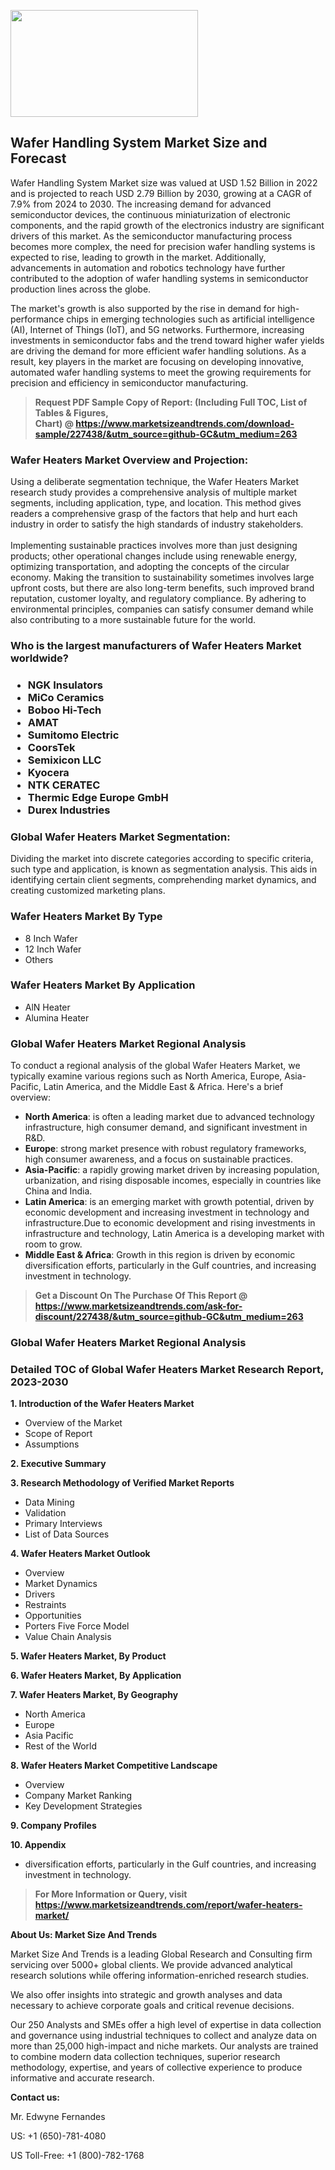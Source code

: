 <p><img class="alignnone size-medium wp-image-20088" src="https://ffe5etoiles.com/wp-content/uploads/2024/12/MST1-300x171.png" alt="" width="300" height="171" /></p><h2>Wafer Handling System Market Size and Forecast</h2><p>Wafer Handling System Market size was valued at USD 1.52 Billion in 2022 and is projected to reach USD 2.79 Billion by 2030, growing at a CAGR of 7.9% from 2024 to 2030. The increasing demand for advanced semiconductor devices, the continuous miniaturization of electronic components, and the rapid growth of the electronics industry are significant drivers of this market. As the semiconductor manufacturing process becomes more complex, the need for precision wafer handling systems is expected to rise, leading to growth in the market. Additionally, advancements in automation and robotics technology have further contributed to the adoption of wafer handling systems in semiconductor production lines across the globe.</p><p>The market's growth is also supported by the rise in demand for high-performance chips in emerging technologies such as artificial intelligence (AI), Internet of Things (IoT), and 5G networks. Furthermore, increasing investments in semiconductor fabs and the trend toward higher wafer yields are driving the demand for more efficient wafer handling solutions. As a result, key players in the market are focusing on developing innovative, automated wafer handling systems to meet the growing requirements for precision and efficiency in semiconductor manufacturing.</p></p><blockquote id="" class=""><strong>Request PDF Sample Copy of Report: (Including Full TOC, List of Tables &amp; Figures, Chart)&nbsp;@&nbsp;<strong><a href="https://www.marketsizeandtrends.com/download-sample/227438/&utm_source=github-GC&utm_medium=263" target="_blank">https://www.marketsizeandtrends.com/download-sample/227438/&utm_source=github-GC&utm_medium=263</a></strong></strong></blockquote><h3 id="" class="">Wafer Heaters Market&nbsp;Overview and Projection:</h3><p id="" class="">Using a deliberate segmentation technique, the Wafer Heaters Market research study provides a comprehensive analysis of multiple market segments, including application, type, and location. This method gives readers a comprehensive grasp of the factors that help and hurt each industry in order to satisfy the high standards of industry stakeholders. <br /> <br />Implementing sustainable practices involves more than just designing products; other operational changes include using renewable energy, optimizing transportation, and adopting the concepts of the circular economy. Making the transition to sustainability sometimes involves large upfront costs, but there are also long-term benefits, such improved brand reputation, customer loyalty, and regulatory compliance. By adhering to environmental principles, companies can satisfy consumer demand while also contributing to a more sustainable future for the world.</p><h3 id="" class="">Who is the largest manufacturers of&nbsp;Wafer Heaters Market worldwide?</h3><h3 class=""><p><ul><li>NGK Insulators </li><li> MiCo Ceramics </li><li> Boboo Hi-Tech </li><li> AMAT </li><li> Sumitomo Electric </li><li> CoorsTek </li><li> Semixicon LLC </li><li> Kyocera </li><li> NTK CERATEC </li><li> Thermic Edge Europe GmbH </li><li> Durex Industries</li></ul></p></h3><h3 id="" class="">Global&nbsp;Wafer Heaters Market Segmentation:</h3><p id="" class="">Dividing the market into discrete categories according to specific criteria, such type and application, is known as segmentation analysis. This aids in identifying certain client segments, comprehending market dynamics, and creating customized marketing plans.</p><h3 id="" class="">Wafer Heaters Market&nbsp;By Type</h3><p><p><ul><li>8 Inch Wafer</li><li> 12 Inch Wafer</li><li> Others</p></li></ul></p></p><h3 id="" class="">Wafer Heaters Market&nbsp;By Application</h3><p class=""><p><ul><li>AlN Heater</li><li> Alumina Heater</li></ul></p></p><h3 id="" class="">Global Wafer Heaters Market Regional Analysis</h3><p id="" class="">To conduct a regional analysis of the global Wafer Heaters Market, we typically examine various regions such as North America, Europe, Asia-Pacific, Latin America, and the Middle East &amp; Africa. Here's a brief overview:</p><ul><li><strong>North America</strong>: is often a leading market due to advanced technology infrastructure, high consumer demand, and significant investment in R&amp;D.</li><li><strong>Europe</strong>: strong market presence with robust regulatory frameworks, high consumer awareness, and a focus on sustainable practices.</li><li><strong>Asia-Pacific</strong>: a rapidly growing market driven by increasing population, urbanization, and rising disposable incomes, especially in countries like China and India.</li><li><strong>Latin America</strong>: is an emerging market with growth potential, driven by economic development and increasing investment in technology and infrastructure.Due to economic development and rising investments in infrastructure and technology, Latin America is a developing market with room to grow.</li><li><strong>Middle East &amp; Africa</strong>: Growth in this region is driven by economic diversification efforts, particularly in the Gulf countries, and increasing investment in technology.</li></ul><blockquote id="" class=""><strong>Get a Discount On The Purchase Of This Report @ <strong><a href="https://www.marketsizeandtrends.com/ask-for-discount/227438/&utm_source=github-GC&utm_medium=263" target="_blank">https://www.marketsizeandtrends.com/ask-for-discount/227438/&utm_source=github-GC&utm_medium=263</a></strong></strong></blockquote><h3 id="" class="">Global Wafer Heaters Market Regional Analysis</h3><h3 id="" class="">Detailed TOC of Global Wafer Heaters Market Research Report, 2023-2030</h3><p id="" class=""><strong>1. Introduction of the Wafer Heaters Market</strong></p><ul><li>Overview of the Market</li><li>Scope of Report</li><li>Assumptions</li></ul><p id="" class=""><strong>2. Executive Summary</strong></p><p id="" class=""><strong>3. Research Methodology of Verified Market Reports</strong></p><ul><li>Data Mining</li><li>Validation</li><li>Primary Interviews</li><li>List of Data Sources</li></ul><p id="" class=""><strong>4. Wafer Heaters Market Outlook</strong></p><ul><li>Overview</li><li>Market Dynamics</li><li>Drivers</li><li>Restraints</li><li>Opportunities</li><li>Porters Five Force Model</li><li>Value Chain Analysis</li></ul><p id="" class=""><strong>5. Wafer Heaters Market, By Product</strong></p><p id="" class=""><strong>6. Wafer Heaters Market, By Application</strong></p><p id="" class=""><strong>7. Wafer Heaters Market, By Geography</strong></p><ul><li>North America</li><li>Europe</li><li>Asia Pacific</li><li>Rest of the World</li></ul><p id="" class=""><strong>8. Wafer Heaters Market Competitive Landscape</strong></p><ul><li>Overview</li><li>Company Market Ranking</li><li>Key Development Strategies</li></ul><p id="" class=""><strong>9. Company Profiles</strong></p><p id="" class=""><strong>10. Appendix</strong></p><ul><li>diversification efforts, particularly in the Gulf countries, and increasing investment in technology.</li></ul><blockquote id="" class=""><strong>For More Information or Query, visit <strong><strong><a href="https://www.marketsizeandtrends.com/report/wafer-heaters-market/" target="_blank">https://www.marketsizeandtrends.com/report/wafer-heaters-market/</a></strong></strong></strong></blockquote><p id="" class=""><strong>About Us: Market Size And Trends</strong></p><p id="" class="">Market Size And Trends is a leading Global Research and Consulting firm servicing over 5000+ global clients. We provide advanced analytical research solutions while offering information-enriched research studies.</p><p id="" class="">We also offer insights into strategic and growth analyses and data necessary to achieve corporate goals and critical revenue decisions.</p><p id="" class="">Our 250 Analysts and SMEs offer a high level of expertise in data collection and governance using industrial techniques to collect and analyze data on more than 25,000 high-impact and niche markets. Our analysts are trained to combine modern data collection techniques, superior research methodology, expertise, and years of collective experience to produce informative and accurate research.</p><p id="" class=""><strong>Contact us:</strong></p><p id="" class="">Mr. Edwyne Fernandes</p><p id="" class="">US: +1 (650)-781-4080</p><p id="" class="">US Toll-Free: +1 (800)-782-1768</p>
